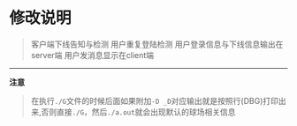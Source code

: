 # 修改说明
> 客户端下线告知与检测
> 用户重复登陆检测
> 用户登录信息与下线信息输出在server端
> 用户发消息显示在client端
------
**注意**
> 在执行`./G`文件的时候后面如果附加`-D _D`对应输出就是按照行(DBG)打印出来,否则直接`./G`，然后`./a.out`就会出现默认的球场相关信息
